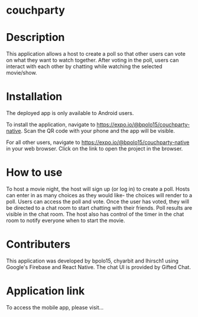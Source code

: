 # couchparty

# Description
This application allows a host to create a poll so that other users can vote on what they want to watch together.  After voting in the poll, users can interact with each other by chatting while watching the selected movie/show.   

# Installation
The deployed app is only available to Android users.  

To install the application, navigate to https://expo.io/@bpolo15/couchparty-native. Scan the QR code with your phone and the app will be visible.  

For all other users, navigate to https://expo.io/@bpolo15/couchparty-native in your web browser.  Click on the link to open the project in the browser.  

# How to use
To host a movie night, the host will sign up (or log in) to create a poll.  Hosts can enter in as many choices as they would like- the choices will render to a poll.  Users can access the poll and vote.  Once the user has voted, they will be directed to a chat room to start chatting with their friends.  Poll results are visible in the chat room.  The host also has control of the timer in the chat room to notify everyone when to start the movie.  

# Contributers
This application was developed by bpolo15, chyarbit and lhirsch1 using Google's Firebase and React Native.  The chat UI is provided by Gifted Chat.  

# Application link
To access the mobile app, please visit... 
